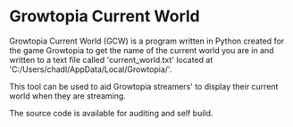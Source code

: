 # Growtopia Current World
Growtopia Current World (GCW) is a program written in Python created for the game Growtopia to get the name of the current world you are in and written to a text file called 'current_world.txt' located at 'C:/Users/chadl/AppData/Local/Growtopia/'.

This tool can be used to aid Growtopia streamers' to display their current world when they are streaming.

The source code is available for auditing and self build.
